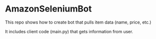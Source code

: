 # AmazonSeleniumBot

This repo shows how to create bot that pulls item data (name, price, etc.)

It includes client code (main.py) that gets information from user.

